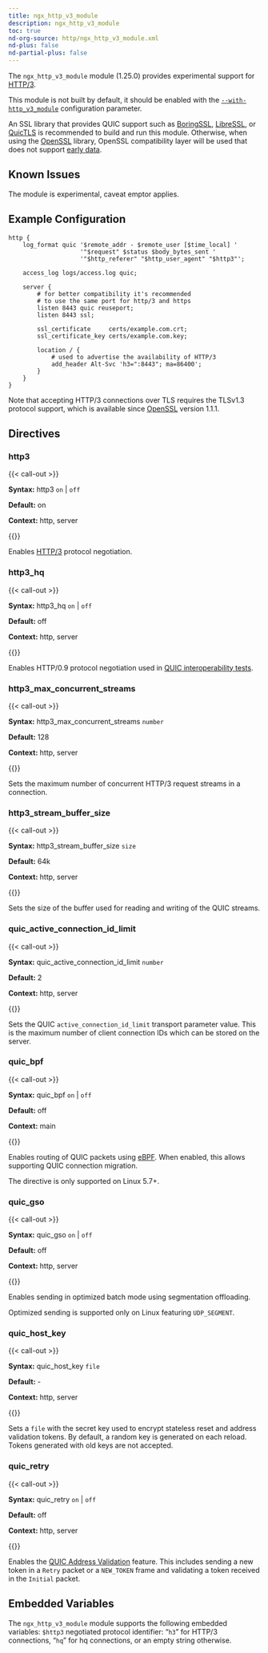```yaml
---
title: ngx_http_v3_module
description: ngx_http_v3_module
toc: true
nd-org-source: http/ngx_http_v3_module.xml
nd-plus: false
nd-partial-plus: false
---
```



<!--
********************************************************************************
🛑 WARNING: AUTOGENERATED FILE - DO NOT EDIT 🛑
This Markdown file was automatically generated from the source XML documentation.
Any manual changes made directly to this file will be overwritten.
To request or suggest changes, please edit the source XML files instead.
https://github.com/nginx/nginx.org/tree/main/xml/en
********************************************************************************
-->


The `ngx_http_v3_module` module (1.25.0) provides
experimental support for
[HTTP/3](https://datatracker.ietf.org/doc/html/rfc9114).

This module is not built by default, it should be enabled with the
[`--with-http_v3_module`](/nginx/module-reference/../configure#http_v3_module)
configuration parameter.

An SSL library that provides QUIC support
such as
[BoringSSL](https://boringssl.googlesource.com/boringssl),
[LibreSSL](https://www.libressl.org), or
[QuicTLS](https://github.com/quictls/openssl)
is recommended to build and run this module.
Otherwise,
when using the [OpenSSL](https://openssl.org) library,
OpenSSL compatibility layer will be used that does not support
[early data](/nginx/module-reference/http/ngx_http_ssl_module#ssl_early_data).
## Known Issues


The module is experimental, caveat emptor applies.
## Example Configuration


```nginx
http {
    log_format quic '$remote_addr - $remote_user [$time_local] '
                    '"$request" $status $body_bytes_sent '
                    '"$http_referer" "$http_user_agent" "$http3"';

    access_log logs/access.log quic;

    server {
        # for better compatibility it's recommended
        # to use the same port for http/3 and https
        listen 8443 quic reuseport;
        listen 8443 ssl;

        ssl_certificate     certs/example.com.crt;
        ssl_certificate_key certs/example.com.key;

        location / {
            # used to advertise the availability of HTTP/3
            add_header Alt-Svc 'h3=":8443"; ma=86400';
        }
    }
}

```


Note that accepting HTTP/3 connections over TLS requires
the TLSv1.3 protocol support, which is available since
[OpenSSL](http://www.openssl.org) version 1.1.1.
## Directives

### http3

{{< call-out >}}

**Syntax:** http3 `on` | `off`

**Default:** on

**Context:** http, server


{{</call-out>}}


Enables
[HTTP/3](https://datatracker.ietf.org/doc/html/rfc9114)
protocol negotiation.
### http3_hq

{{< call-out >}}

**Syntax:** http3_hq `on` | `off`

**Default:** off

**Context:** http, server


{{</call-out>}}


Enables HTTP/0.9 protocol negotiation
used in
[QUIC
interoperability tests](https://github.com/marten-seemann/quic-interop-runner).
### http3_max_concurrent_streams

{{< call-out >}}

**Syntax:** http3_max_concurrent_streams `number`

**Default:** 128

**Context:** http, server


{{</call-out>}}


Sets the maximum number of concurrent HTTP/3 request streams
in a connection.
### http3_stream_buffer_size

{{< call-out >}}

**Syntax:** http3_stream_buffer_size `size`

**Default:** 64k

**Context:** http, server


{{</call-out>}}


Sets the size of the buffer used for reading and writing of the
QUIC streams.
### quic_active_connection_id_limit

{{< call-out >}}

**Syntax:** quic_active_connection_id_limit `number`

**Default:** 2

**Context:** http, server


{{</call-out>}}


Sets the
QUIC `active_connection_id_limit` transport parameter value.
This is the maximum number of client connection IDs
which can be stored on the server.
### quic_bpf

{{< call-out >}}

**Syntax:** quic_bpf `on` | `off`

**Default:** off

**Context:** main


{{</call-out>}}


Enables routing of QUIC packets using
[eBPF](https://ebpf.io/).
When enabled, this allows supporting QUIC connection migration.

The directive is only supported on Linux 5.7+.
### quic_gso

{{< call-out >}}

**Syntax:** quic_gso `on` | `off`

**Default:** off

**Context:** http, server


{{</call-out>}}


Enables sending in optimized batch mode
using segmentation offloading.

Optimized sending is supported only on Linux
featuring `UDP_SEGMENT`.
### quic_host_key

{{< call-out >}}

**Syntax:** quic_host_key `file`

**Default:** -

**Context:** http, server


{{</call-out>}}


Sets a `file` with the secret key used to encrypt
stateless reset and address validation tokens.
By default, a random key is generated on each reload.
Tokens generated with old keys are not accepted.
### quic_retry

{{< call-out >}}

**Syntax:** quic_retry `on` | `off`

**Default:** off

**Context:** http, server


{{</call-out>}}


Enables the
[QUIC
Address Validation](https://datatracker.ietf.org/doc/html/rfc9000#name-address-validation) feature.
This includes sending a new token in a `Retry` packet
or a `NEW_TOKEN` frame
and
validating a token received in the `Initial` packet.
## Embedded Variables


The `ngx_http_v3_module` module
supports the following embedded variables:
`$http3`
negotiated protocol identifier:
“`h3`” for HTTP/3 connections,
“`hq`” for hq connections,
or an empty string otherwise.
